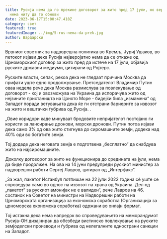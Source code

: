 ```yaml
---
title: Русија нема да го прекине договорот за жито пред 17 јули, но веројатно
  нема ниту да го обнови
date: 2023-06-17T15:00:47.418Z
category: свет
featured: true
featuredImage: ../img/5-rus-nema-da-prek.jpg
author: Вардарски
---
```

Врвниот советник за надворешна политика во Кремљ, Јуриј Ушаков, во петокот изјави дека Русија најверојатно нема да се откаже од Црноморскиот договор за жито пред да истече на 17 јули, објавија руските државни медиуми, цитирани од Ројтерс.

Руските власти, сепак, рекоа дека не гледаат причина Москва да прифати уште едно продолжување. Претседателот Владимир Путин оваа недела рече дека Москва размислува за повлекување од договорот - кој и овозможува на Украина да испорачува жито од нејзините пристаништа на Црното Море - бидејќи била „измамена“ од Западот поради ветувањата дека ќе ги отстрани бариерите за извозот на жито и вештачки ѓубрива од Русија. .

„Овие коридори каде минуваат бродовите непријателот постојано ги користи за лансирање дронови, морски дронови. Путин потоа изјави дека само 3% од ова жито стигнува до сиромашните земји, додека над 40% оди во богатите земји.

Тој додаде дека неговата земја е подготвена „бесплатно“ да снабдува жито на најсиромашните.

Доколку договорот за жито не функционира до средината на јули, нема да биде продолжен. На ова на 14 јуни предупреди рускиот министер за надворешни работи Сергеј Лавров, цитиран од „Интерфакс“.

„За жал, пакетот Истанбул потпишан на 22 јули 2022 година сè уште се спроведува само во однос на извозот на храна од Украина. Дел од „пакетот“ за рускиот амонијак не е валиден“, рече Лавров на 46. состанок на Советот на министри на Надворешни работи на Црноморската организација за економска соработка (Организација за црноморска економска соработка) одржани во онлајн формат.

Тој истакна дека нема напредок во спроведувањето на меморандумот Русија-ОН дизајниран да обезбеди вистинско повлекување на руските земјоделски производи и ѓубрива од нелегалните еднострани санкции на Западот.